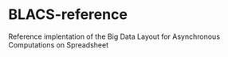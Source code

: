# BLACS-reference
Reference implentation of the Big Data Layout for Asynchronous Computations on Spreadsheet
